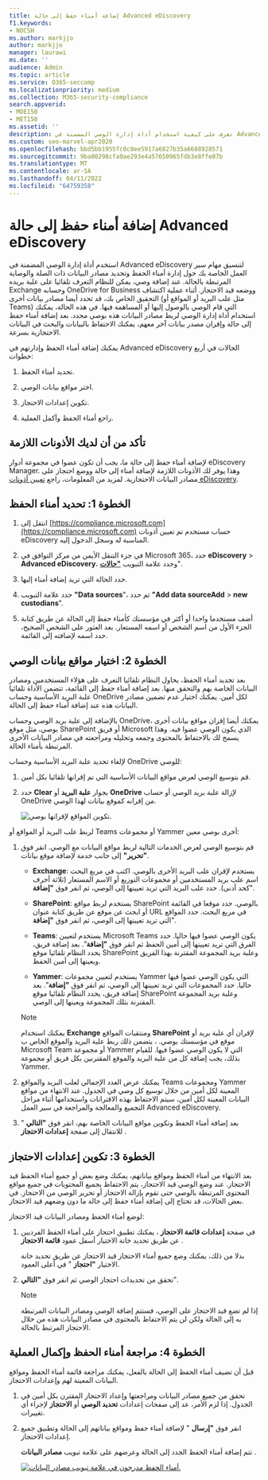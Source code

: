 ```yaml
---
title: إضافة أمناء حفظ إلى حالة Advanced eDiscovery
f1.keywords:
- NOCSH
ms.author: markjjo
author: markjjo
manager: laurawi
ms.date: ''
audience: Admin
ms.topic: article
ms.service: O365-seccomp
ms.localizationpriority: medium
ms.collection: M365-security-compliance
search.appverid:
- MOE150
- MET150
ms.assetid: ''
description: تعرف على كيفية استخدام أداة إدارة الوصي المضمنة في Advanced eDiscovery لتنسيق مهام سير العمل وتحديد مصادر البيانات ذات الصلة في حالة ما.
ms.custom: seo-marvel-apr2020
ms.openlocfilehash: bbd5bb1955fc0c8ee5917a6827b35a6688928571
ms.sourcegitcommit: 9ba00298cfa9ae293e4a57650965fdb3e8ffe07b
ms.translationtype: MT
ms.contentlocale: ar-SA
ms.lasthandoff: 04/11/2022
ms.locfileid: "64759358"
---
```

# <a name="add-custodians-to-an-advanced-ediscovery-case"></a>إضافة أمناء حفظ إلى حالة Advanced eDiscovery

استخدم أداة إدارة الوصي المضمنة في Advanced eDiscovery لتنسيق مهام سير العمل الخاصة بك حول إدارة أمناء الحفظ وتحديد مصادر البيانات ذات الصلة والوصاية المرتبطة بالحالة. عند إضافة وصي، يمكن للنظام التعرف تلقائيا على علبة بريده Exchange وحسابه OneDrive for Business ووضعه قيد الاحتجاز. أثناء عملية اكتشاف التحقيق الخاص بك، قد تحدد أيضا مصادر بيانات أخرى (مثل علب البريد أو المواقع أو Teams) التي قام الوصي بالوصول إليها أو المساهمة فيها. في هذه الحالة، يمكنك استخدام أداة إدارة الوصي لربط مصادر البيانات هذه بوصي محدد. بعد إضافة أمناء حفظ إلى حالة وإقران مصدر بيانات آخر معهم، يمكنك الاحتفاظ بالبيانات والبحث في البيانات الاحتجازية بسرعة.

يمكنك إضافة أمناء الحفظ وإدارتهم في Advanced eDiscovery الحالات في أربع خطوات:

1. تحديد أمناء الحفظ.

2. اختر مواقع بيانات الوصي.

3. تكوين إعدادات الاحتجاز.

4. راجع أمناء الحفظ وأكمل العملية.

## <a name="make-sure-you-have-the-necessary-permissions"></a>تأكد من أن لديك الأذونات اللازمة

لإضافة أمناء حفظ إلى حالة ما، يجب أن تكون عضوا في مجموعة أدوار eDiscovery Manager. وهذا يوفر لك الأذونات اللازمة لإضافة أمناء إلى حالة ووضع احتجاز على مصادر البيانات الاحتجازية. لمزيد من المعلومات، راجع [تعيين أذونات eDiscovery](get-started-with-advanced-ediscovery.md#step-2-assign-ediscovery-permissions).

## <a name="step-1-identify-custodians"></a>الخطوة 1: تحديد أمناء الحفظ

1. انتقل إلى [https://compliance.microsoft.com](https://compliance.microsoft.com) حساب مستخدم تم تعيين أذونات eDiscovery المناسبة له وسجل الدخول إليه.

2. في جزء التنقل الأيمن من مركز التوافق في Microsoft 365، حدد **eDiscovery** >  **Advanced eDiscovery**، وحدد علامة التبويب [**"حالات**](https://go.microsoft.com/fwlink/p/?linkid=2173764)".

3. حدد الحالة التي تريد إضافة أمناء إليها.

4. حدد علامة التبويب **"Data sources**"، ثم حدد **"Add data sourceAdd** >  **new custodians**".

5. أضف مستخدما واحدا أو أكثر في مؤسستك كأمناء حفظ إلى الحالة عن طريق كتابة الجزء الأول من اسم الشخص أو اسمه المستعار. بعد العثور على الشخص الصحيح، حدد اسمه لإضافته إلى القائمة.

## <a name="step-2-choose-custodian-data-locations"></a>الخطوة 2: اختيار مواقع بيانات الوصي

بعد تحديد أمناء الحفظ، يحاول النظام تلقائيا التعرف على هؤلاء المستخدمين ومصادر البيانات الخاصة بهم والتحقق منها. بعد إضافة أمناء حفظ إلى القائمة، تتضمن الأداة تلقائيا علبة البريد الأساسية وحساب OneDrive لكل أمين. يمكنك اختيار عدم تضمين مصادر البيانات هذه عند إضافة أمناء حفظ إلى الحالة.

بالإضافة إلى علبة بريد الوصي وحساب OneDrive، يمكنك أيضا إقران مواقع بيانات أخرى بوصي، مثل موقع SharePoint أو فريق Microsoft الذي يكون الوصي عضوا فيه. وهذا يسمح لك بالاحتفاظ بالمحتوى وجمعه وتحليله ومراجعته في مصادر البيانات الأخرى المرتبطة بأمناء الحالة.

لإلغاء تحديد علبة البريد الأساسية وحساب OneDrive للوصي:

1. قم بتوسيع الوصي لعرض مواقع البيانات الأساسية التي تم إقرانها تلقائيا بكل أمين.

2. حدد **Clear** بجوار **علبة البريد** أو **OneDrive** لإزالة علبة بريد الوصي أو حساب OneDrive من إقرانه كموقع بيانات لهذا الوصي.

   ![تكوين المواقع لإقرانها بوصي.](../media/ConfigureCustodianLocations.png)

لربط علب البريد أو المواقع أو Teams أو مجموعات Yammer أخرى بوصي معين:

1. قم بتوسيع الوصي لعرض الخدمات التالية لربط مواقع البيانات مع الوصي. انقر فوق **"تحرير"** إلى جانب خدمة لإضافة موقع بيانات.

   - **Exchange**: يستخدم لإقران علب البريد الأخرى بالوصي. اكتب في مربع البحث اسم علب بريد المستخدمين أو مجموعات التوزيع أو الاسم المستعار (ثلاثة أحرف كحد أدنى). حدد علب البريد التي تريد تعيينها إلى الوصي، ثم انقر فوق **"إضافة**".

   - **SharePoint**: يستخدم لربط مواقع SharePoint بالوصي. حدد موقعا في القائمة أو ابحث عن موقع عن طريق كتابة عنوان URL في مربع البحث. حدد المواقع التي تريد تعيينها إلى الوصي، ثم انقر فوق **"إضافة**".

   - **Teams**: يستخدم لتعيين Microsoft Teams يكون الوصي عضوا فيها حاليا. حدد الفرق التي تريد تعيينها إلى أمين الحفظ ثم انقر فوق **"إضافة**". بعد إضافة فريق، يحدد النظام تلقائيا موقع SharePoint وعلبة بريد المجموعة المقترنة بهذا الفريق ويعينها إلى أمين الحفظ.

   - **Yammer**: يستخدم لتعيين مجموعات Yammer التي يكون الوصي عضوا فيها حاليا. حدد المجموعات التي تريد تعيينها إلى الوصي، ثم انقر فوق **"إضافة**". بعد إضافة فريق، يحدد النظام تلقائيا موقع SharePoint وعلبة بريد المجموعة المقترنة بتلك المجموعة ويعينها إلى الوصي.

   > [!NOTE]
   > يمكنك استخدام **Exchange** ومنتقيات المواقع **SharePoint** لإقران أي علبة بريد أو موقع في مؤسستك بوصي. ، يتضمن ذلك ربط علبة البريد والموقع الخاص ب Microsoft Team أو مجموعة Yammer التي لا يكون الوصي عضوا فيها. للقيام بذلك، يجب إضافة كل من علبة البريد والموقع المقترنين بكل فريق أو مجموعة Yammer.

2. يمكنك عرض العدد الإجمالي لعلب البريد والمواقع Teams ومجموعات Yammer المعينة لكل أمين من خلال توسيع كل وصي في الجدول. عند الانتهاء من مواقع البيانات المعينة لكل أمين، سيتم الاحتفاظ بهذه الاقترانات واستخدامها أثناء مراحل التجميع والمعالجة والمراجعة في سير العمل Advanced eDiscovery.

3. بعد إضافة أمناء الحفظ وتكوين مواقع البيانات الخاصة بهم، انقر فوق **"التالي** " للانتقال إلى صفحة **إعدادات الاحتجاز** .  

## <a name="step-3-configure-hold-settings"></a>الخطوة 3: تكوين إعدادات الاحتجاز

 بعد الانتهاء من أمناء الحفظ ومواقع بياناتهم، يمكنك وضع بعض أو جميع أمناء الحفظ قيد الاحتجاز. عند وضع الوصي قيد الاحتجاز، يتم الاحتفاظ بجميع المحتويات في جميع مواقع المحتوى المرتبطة بالوصي حتى تقوم بإزالة الاحتجاز أو تحرير الوصي من الاحتجاز. في بعض الحالات، قد تحتاج إلى إضافة أمناء حفظ إلى حالة ما دون وضعهم قيد الاحتجاز.

لوضع أمناء الحفظ ومصادر البيانات قيد الاحتجاز:

1. في صفحة **إعدادات قائمة الاحتجاز** ، يمكنك تطبيق احتجاز على أمناء الحفظ الفرديين عن طريق تحديد خانة الاختيار أسفل عمود **قائمة الاحتجاز** .

   بدلا من ذلك، يمكنك وضع جميع أمناء الاحتجاز قيد الاحتجاز عن طريق تحديد خانة الاختيار **"احتجاز** " في أعلى العمود.

2. تحقق من تحديدات احتجاز الوصي ثم انقر فوق **"التالي**".

   > [!NOTE]
   > إذا لم تضع قيد الاحتجاز على الوصي، فستتم إضافة الوصي ومصادر البيانات المرتبطة به إلى الحالة ولكن لن يتم الاحتفاظ بالمحتوى في مصادر البيانات هذه من خلال الاحتجاز المرتبط بالحالة.

## <a name="step-4-review-the-custodians-and-complete-the-process"></a>الخطوة 4: مراجعة أمناء الحفظ وإكمال العملية

قبل أن تضيف أمناء الحفظ إلى الحالة بالفعل، يمكنك مراجعة قائمة أمناء الحفظ ومواقع البيانات المعينة لهم وإعدادات الاحتجاز.

1. تحقق من جميع مصادر البيانات ومراجعتها وإعداد الاحتجاز المقترن بكل أمين في الجدول. إذا لزم الأمر، عد إلى صفحات إعدادات **تحديد الوصي** أو **الاحتجاز** لإجراء أي تغييرات.

2. انقر فوق **"إرسال** " لإضافة أمناء حفظ ومواقع بياناتهم إلى الحالة وتطبيق جميع إعدادات الاحتجاز.

   تتم إضافة أمناء الحفظ الجدد إلى الحالة وعرضهم على علامة تبويب **مصادر البيانات** .

   [![أمناء الحفظ مدرجون في علامة تبويب مصادر البيانات.](../media/DataSourcesTab.png) ](../media/DataSourcesTab.png#lightbox)
